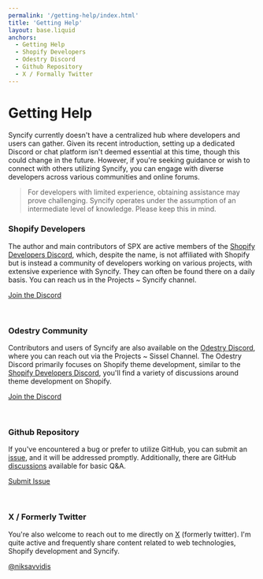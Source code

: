 ```yaml
---
permalink: '/getting-help/index.html'
title: 'Getting Help'
layout: base.liquid
anchors:
  - Getting Help
  - Shopify Developers
  - Odestry Discord
  - Github Repository
  - X / Formally Twitter
---
```


# Getting Help

Syncify currently doesn't have a centralized hub where developers and users can gather. Given its recent introduction, setting up a dedicated Discord or chat platform isn't deemed essential at this time, though this could change in the future. However, if you're seeking guidance or wish to connect with others utilizing Syncify, you can engage with diverse developers across various communities and online forums.

> For developers with limited experience, obtaining assistance may prove challenging. Syncify operates under the assumption of an intermediate level of knowledge. Please keep this in mind.

### Shopify Developers

The author and main contributors of SPX are active members of the [Shopify Developers Discord](https://discord.gg/shopify-developers-597504637167468564), which, despite the name, is not affiliated with Shopify but is instead a community of developers working on various projects, with extensive experience with Syncify. They can often be found there on a daily basis. You can reach us in the Projects ~ Syncify channel.

[Join the Discord](https://discord.gg/shopify-developers-597504637167468564)

<br>

### Odestry Community

Contributors and users of Syncify are also available on the [Odestry Discord](https://discord.gg/blanklob-community-983602196493004820), where you can reach out via the Projects ~ Sissel Channel. The Odestry Discord primarily focuses on Shopify theme development, similar to the [Shopify Developers Discord](https://discord.gg/shopify-developers-597504637167468564), you'll find a variety of discussions around theme development on Shopify.

[Join the Discord](https://discord.gg/blanklob-community-983602196493004820)

<br>

### Github Repository

If you've encountered a bug or prefer to utilize GitHub, you can submit an [issue](https://github.com/panoply/spx/issues/new), and it will be addressed promptly. Additionally, there are GitHub [discussions](https://github.com/panoply/spx/discussions) available for basic Q&A.

[Submit Issue](https://github.com/panoply/syncify/issues/new)

<br>

### X / Formerly Twitter

You're also welcome to reach out to me directly on [X](https://x.com/niksavvidis) (formerly twitter). I'm quite active and frequently share content related to web technologies, Shopify development and Syncify.

[@niksavvidis](https://x.com/niksavvidis)
